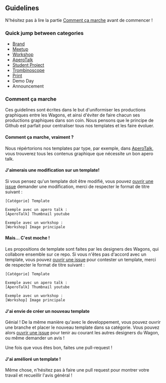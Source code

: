 ## Guidelines

N'hésitez pas à lire la partie [Comment ça marche](https://github.com/lewagon/design/tree/master/guidelines#comment-ça-marche) avant de commencer !

### Quick jump between categories

- [Brand](https://github.com/lewagon/design/tree/master/guidelines/brand)
- [Meetup](https://github.com/lewagon/design/tree/master/guidelines/meetup)
- [Workshop](https://github.com/lewagon/design/tree/master/guidelines/workshop)
- [AperoTalk](https://github.com/lewagon/design/tree/master/guidelines/aperotalk)
- [Student Project](https://github.com/lewagon/design/tree/master/guidelines/student_project)
- [Trombinoscope](https://github.com/lewagon/design/tree/master/guidelines/trombinoscope)
- [Print](https://github.com/lewagon/design/tree/master/guidelines/print)
- Demo Day
- Announcement


### Comment ça marche

Ces guidelines sont écrites dans le but d'uniformiser les productions graphiques entre les Wagons, et ainsi d'éviter de faire chacun ses productions graphiques dans son coin. Nous pensons que le principe de Github est parfait pour centraliser tous nos templates et les faire évoluer.

#### Comment ça marche, vraiment ?

Nous répértorions nos templates par type, par exemple, dans [AperoTalk](https://github.com/lewagon/design/tree/master/guidelines/aperotalk), vous trouverez tous les contenus graphique que nécessite un bon apero talk.

#### J'aimerais une modification sur un template!

Si vous pensez qu'un template doit être modifié, vous pouvez [ouvrir une issue](https://github.com/lewagon/design/issues/new) demander une modification, merci de respecter le format de titre suivant :

```
[Catégorie] Template

Exemple avec un apero talk :
[AperoTalk] Thumbnail youtube

Exemple avec un workshop :
[Workshop] Image principale
```


#### Mais... C'est moche !

Les propositions de template sont faites par les designers des Wagons, qui collabore ensemble sur ce repo. Si vous n'êtes pas d'accord avec un template, vous pouvez [ouvrir une issue](https://github.com/lewagon/design/issues/new) pour contester un template, merci de respecter le format de titre suivant :

```
[Catégorie] Template

Exemple avec un apero talk :
[AperoTalk] Thumbnail youtube

Exemple avec un workshop :
[Workshop] Image principale
```


#### J'ai envie de créer un nouveau template

Génial ! De la même manière qu'avec le developpement, vous pouvez ouvrir une branche et placer le nouveau template dans sa catégorie. Vous pouvez alors [ouvrir une issue](https://github.com/lewagon/design/issues/new) pour tenir au courant les autres designers du Wagon, ou même demander un avis !

Une fois que vous êtes bon, faites une pull-request !


#### J'ai amélioré un template !

Même chose, n'hésitez pas à faire une pull request pour montrer votre travail et recueillir l'avis général !

